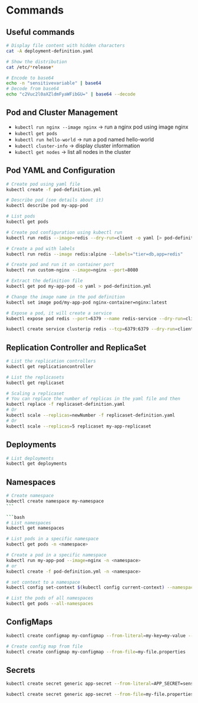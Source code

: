 # Commands

## Useful commands

```bash
# Display file content with hidden characters
cat -A deployment-definition.yaml
```

```bash
# Show the distribution
cat /etc/*release*
```

```bash
# Encode to base64
echo -n "sensitivevariable" | base64
# Decode from base64
echo "c2Vuc2l0aXZldmFyaWFibGU=" | base64 --decode
```

## Pod and Cluster Management

- `kubectl run nginx --image nginx` → run a nginx pod using image nginx
- `kubectl get pods`
- `kubectl run hello-world` → run a pod named hello-world
- `kubectl cluster-info` → display cluster information
- `kubectl get nodes` → list all nodes in the cluster

## Pod YAML and Configuration

```bash
# Create pod using yaml file
kubectl create -f pod-definition.yml
```

```bash
# Describe pod (see details about it)
kubectl describe pod my-app-pod
```

```bash
# List pods
kubectl get pods
```

```bash
# Create pod configuration using kubectl run
kubectl run redis --image=redis --dry-run=client -o yaml [> pod-definition.yml]
```

```bash
# Create a pod with labels
kubectl run redis --image redis:alpine --labels="tier=db,app=redis"
```

```bash
# Create pod and run it on container port
kubectl run custom-nginx --image=nginx --port=8080
```

```bash
# Extract the definition file
kubectl get pod my-app-pod -o yaml > pod-definition.yml
```

```bash
# Change the image name in the pod definition
kubectl set image pod/my-app-pod nginx-container=nginx:latest
```

```bash
# Expose a pod, it will create a service
kubectl expose pod redis --port=6379 --name redis-service --dry-run=client -o yaml
```

```bash
kubectl create service clusterip redis --tcp=6379:6379 --dry-run=client -o yaml
```

## Replication Controller and ReplicaSet

```bash
# List the replication controllers
kubectl get replicationcontroller
```

```bash
# List the replicasets
kubectl get replicaset
```

```bash
# Scaling a replicaset
# You can replace the number of replicas in the yaml file and then
kubectl replace -f replicaset-definition.yaml
# Or
kubectl scale --replicas=newNumber -f replicaset-definition.yaml
# Or
kubectl scale --replicas=5 replicaset my-app-replicaset
```

## Deployments

```bash
# List deployments
kubectl get deployments
```

## Namespaces

````bash
# Create namespace
kubectl create namespace my-namespace
```

```bash
# List namespaces
kubectl get namespaces
````

```bash
# List pods in a specific namespace
kubectl get pods -n <namespace>
```

```bash
# Create a pod in a specific namespace
kubectl run my-app-pod --image=nginx -n <namespace>
# or
kubectl create -f pod-definition.yml -n <namespace>
```

```bash
# set context to a namespace
kubectl config set-context $(kubectl config current-context) --namespace=dev
```

```bash
# List the pods of all namespaces
kubectl get pods --all-namespaces
```

## ConfigMaps

```bash
kubectl create configmap my-configmap --from-literal=my-key=my-value --from-literal=my-key-2=my-value-2
```

```bash
# Create config map from file
kubectl create configmap my-configmap --from-file=my-file.properties
```

## Secrets

```bash
kubectl create secret generic app-secret --from-literal=APP_SECRET=sensitivevariable
```

```bash
kubectl create secret generic app-secret --from-file=my-file.properties
```

